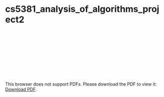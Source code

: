 # cs5381_analysis_of_algorithms_project2

<object data="https://github.com/chaupmcs/cs5381_analysis_of_algorithms_project2/blob/master/Report.pdf" type="application/pdf" width="700px" height="700px">
    <embed src="https://github.com/chaupmcs/cs5381_analysis_of_algorithms_project2/blob/master/Report.pdf">
        <p>This browser does not support PDFs. Please download the PDF to view it: <a href="https://github.com/chaupmcs/cs5381_analysis_of_algorithms_project2/blob/master/Report.pdf">Download PDF</a>.</p>
    </embed>
</object>

